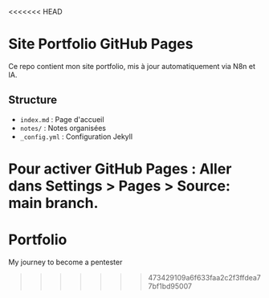 <<<<<<< HEAD
# Site Portfolio GitHub Pages

Ce repo contient mon site portfolio, mis à jour automatiquement via N8n et IA.

## Structure
- `index.md` : Page d'accueil
- `notes/` : Notes organisées
- `_config.yml` : Configuration Jekyll

Pour activer GitHub Pages : Aller dans Settings > Pages > Source: main branch.
=======
# Portfolio
My journey to become a pentester
>>>>>>> 473429109a6f633faa2c2f3ffdea77bf1bd95007
